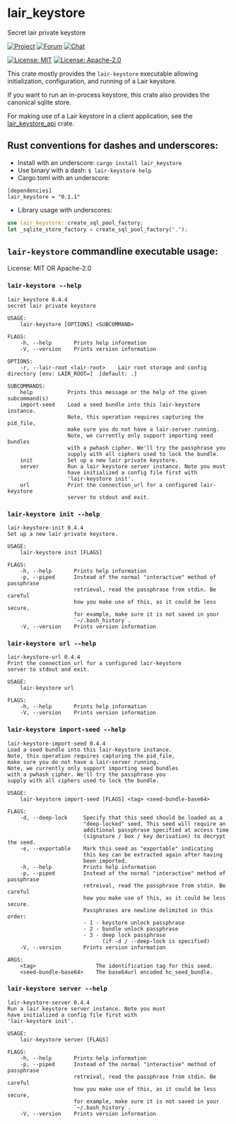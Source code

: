 # lair_keystore

Secret lair private keystore

[![Project](https://img.shields.io/badge/project-holochain-blue.svg?style=flat-square)](http://holochain.org/)
[![Forum](https://img.shields.io/badge/chat-forum%2eholochain%2enet-blue.svg?style=flat-square)](https://forum.holochain.org)
[![Chat](https://img.shields.io/badge/chat-chat%2eholochain%2enet-blue.svg?style=flat-square)](https://chat.holochain.org)

[![License: MIT](https://img.shields.io/badge/License-MIT-blue.svg)](https://opensource.org/licenses/MIT)
[![License: Apache-2.0](https://img.shields.io/badge/License-Apache%202.0-blue.svg)](https://www.apache.org/licenses/LICENSE-2.0)

This crate mostly provides the `lair-keystore` executable allowing
initialization, configuration, and running of a Lair keystore.

If you want to run an in-process keystore, this crate also provides the
canonical sqlite store.

For making use of a Lair keystore in a client application, see the
[lair_keystore_api](https://crates.io/crates/lair_keystore_api) crate.

## Rust conventions for dashes and underscores:

- Install with an underscore: `cargo install lair_keystore`
- Use binary with a dash: `$ lair-keystore help`
- Cargo.toml with an underscore:

```
[dependencies]
lair_keystore = "0.1.1"
```

- Library usage with underscores:

```rust
use lair_keystore::create_sql_pool_factory;
let _sqlite_store_factory = create_sql_pool_factory(".");
```

## `lair-keystore` commandline executable usage:


License: MIT OR Apache-2.0

### `lair-keystore --help`
```text
lair_keystore 0.4.4
secret lair private keystore

USAGE:
    lair-keystore [OPTIONS] <SUBCOMMAND>

FLAGS:
    -h, --help       Prints help information
    -V, --version    Prints version information

OPTIONS:
    -r, --lair-root <lair-root>    Lair root storage and config directory [env: LAIR_ROOT=]  [default: .]

SUBCOMMANDS:
    help           Prints this message or the help of the given subcommand(s)
    import-seed    Load a seed bundle into this lair-keystore instance.
                   Note, this operation requires capturing the pid_file,
                   make sure you do not have a lair-server running.
                   Note, we currently only support importing seed bundles
                   with a pwhash cipher. We'll try the passphrase you
                   supply with all ciphers used to lock the bundle.
    init           Set up a new lair private keystore.
    server         Run a lair keystore server instance. Note you must
                   have initialized a config file first with
                   'lair-keystore init'.
    url            Print the connection_url for a configured lair-keystore
                   server to stdout and exit.

```
### `lair-keystore init --help`
```text
lair-keystore-init 0.4.4
Set up a new lair private keystore.

USAGE:
    lair-keystore init [FLAGS]

FLAGS:
    -h, --help       Prints help information
    -p, --piped      Instead of the normal "interactive" method of passphrase
                     retrieval, read the passphrase from stdin. Be careful
                     how you make use of this, as it could be less secure,
                     for example, make sure it is not saved in your
                     `~/.bash_history`.
    -V, --version    Prints version information

```
### `lair-keystore url --help`
```text
lair-keystore-url 0.4.4
Print the connection_url for a configured lair-keystore
server to stdout and exit.

USAGE:
    lair-keystore url

FLAGS:
    -h, --help       Prints help information
    -V, --version    Prints version information

```
### `lair-keystore import-seed --help`
```text
lair-keystore-import-seed 0.4.4
Load a seed bundle into this lair-keystore instance.
Note, this operation requires capturing the pid_file,
make sure you do not have a lair-server running.
Note, we currently only support importing seed bundles
with a pwhash cipher. We'll try the passphrase you
supply with all ciphers used to lock the bundle.

USAGE:
    lair-keystore import-seed [FLAGS] <tag> <seed-bundle-base64>

FLAGS:
    -d, --deep-lock     Specify that this seed should be loaded as a
                        "deep-locked" seed. This seed will require an
                        additional passphrase specified at access time
                        (signature / box / key derivation) to decrypt the seed.
    -e, --exportable    Mark this seed as "exportable" indicating
                        this key can be extracted again after having
                        been imported.
    -h, --help          Prints help information
    -p, --piped         Instead of the normal "interactive" method of passphrase
                        retreival, read the passphrase from stdin. Be careful
                        how you make use of this, as it could be less secure.
                        Passphrases are newline delimited in this order:
                        - 1 - keystore unlock passphrase
                        - 2 - bundle unlock passphrase
                        - 3 - deep lock passphrase
                              (if -d / --deep-lock is specified)
    -V, --version       Prints version information

ARGS:
    <tag>                   The identification tag for this seed.
    <seed-bundle-base64>    The base64url encoded hc_seed_bundle.

```
### `lair-keystore server --help`
```text
lair-keystore-server 0.4.4
Run a lair keystore server instance. Note you must
have initialized a config file first with
'lair-keystore init'.

USAGE:
    lair-keystore server [FLAGS]

FLAGS:
    -h, --help       Prints help information
    -p, --piped      Instead of the normal "interactive" method of passphrase
                     retreival, read the passphrase from stdin. Be careful
                     how you make use of this, as it could be less secure,
                     for example, make sure it is not saved in your
                     `~/.bash_history`.
    -V, --version    Prints version information

```
